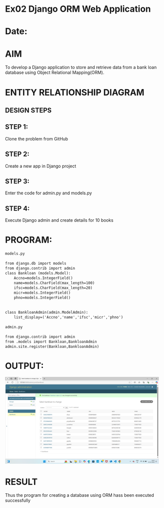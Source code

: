 # Ex02 Django ORM Web Application
# Date:
# AIM
To develop a Django application to store and retrieve data from a bank loan database using Object Relational Mapping(ORM).

# ENTITY RELATIONSHIP DIAGRAM
## DESIGN STEPS
## STEP 1:
Clone the problem from GitHub

## STEP 2:
Create a new app in Django project

## STEP 3:
Enter the code for admin.py and models.py

## STEP 4:
Execute Django admin and create details for 10 books

# PROGRAM:
```
models.py

from django.db import models
from django.contrib import admin
class Bankloan (models.Model):
    Accno=models.IntegerField()
    name=models.CharField(max_length=100)
    ifsc=models.CharField(max_length=20)
    micr=models.IntegerField()
    phno=models.IntegerField()

 
class BankloanAdmin(admin.ModelAdmin):
    list_display=('Accno','name','ifsc','micr','phno')

admin.py

from django.contrib import admin
from .models import Bankloan,BankloanAdmin
admin.site.register(Bankloan,BankloanAdmin)

```
# OUTPUT:
![alt text](<Screenshot (14).png>)

# RESULT
Thus the program for creating a database using ORM hass been executed successfully
